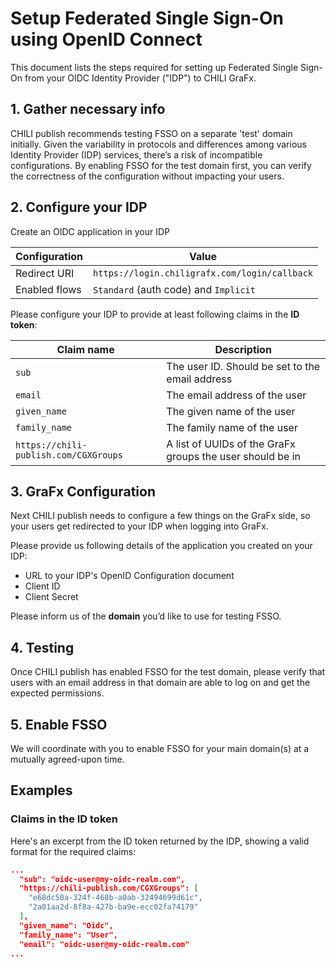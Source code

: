 # Setup Federated Single Sign-On using OpenID Connect

This document lists the steps required for setting up Federated Single Sign-On from your OIDC Identity Provider ("IDP") to CHILI GraFx.

## 1. Gather necessary info

CHILI publish recommends testing FSSO on a separate 'test' domain initially. Given the variability in protocols and differences among various Identity Provider (IDP) services, there’s a risk of incompatible configurations. By enabling FSSO for the test domain first, you can verify the correctness of the configuration without impacting your users.

## 2. Configure your IDP

Create an OIDC application in your IDP

| **Configuration** | **Value**                                     |
| ----------------- | --------------------------------------------- |
| Redirect URI      | `https://login.chiligrafx.com/login/callback` |
| Enabled flows     | `Standard` (auth code) and `Implicit`         |

Please configure your IDP to provide at least following claims in the **ID token**:

| **Claim name**                        | **Description**                                           |
| ------------------------------------- | --------------------------------------------------------- |
| `sub`                                 | The user ID. Should be set to the email address           |
| `email`                               | The email address of the user                             |
| `given_name`                          | The given name of the user                                |
| `family_name`                         | The family name of the user                               |
| `https://chili-publish.com/CGXGroups` | A list of UUIDs of the GraFx groups the user should be in |

## 3. GraFx Configuration

Next CHILI publish needs to configure a few things on the GraFx side, so your users get redirected to your IDP when logging into GraFx.

Please provide us following details of the application you created on your IDP:

- URL to your IDP's OpenID Configuration document
- Client ID 
- Client Secret

Please inform us of the **domain** you’d like to use for testing FSSO.

## 4. Testing

Once CHILI publish has enabled FSSO for the test domain, please verify that users with an email address in that domain are able to log on and get the expected permissions.

## 5. Enable FSSO

We will coordinate with you to enable FSSO for your main domain(s) at a mutually agreed-upon time.

## Examples

### Claims in the ID token

Here's an excerpt from the ID token returned by the IDP, showing a valid format for the required claims:

```json
...
  "sub": "oidc-user@my-oidc-realm.com",
  "https://chili-publish.com/CGXGroups": [
    "e68dc58a-324f-468b-a0ab-32494699d61c",
    "2a01aa2d-8f8a-427b-ba9e-ecc02fa74179"
  ],
  "given_name": "Oidc",
  "family_name": "User",
  "email": "oidc-user@my-oidc-realm.com"
...
```